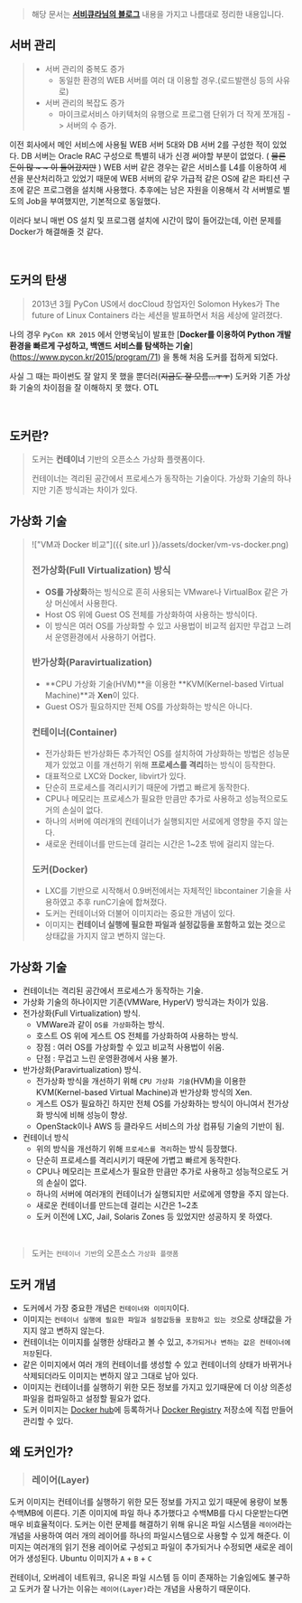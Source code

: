 > 해당 문서는 [**서비큐라님의 블로그**](https://subicura.com/2017/01/19/docker-guide-for-beginners-1.html) 내용을 가지고 나름대로 정리한 내용입니다.

## 서버 관리

>- 서버 관리의 중복도 증가
>    - 동일한 환경의 WEB 서버를 여러 대 이용할 경우.(로드발랜싱 등의 사유로)
>- 서버 관리의 복잡도 증가
>    - 마이크로서비스 아키텍처의 유행으로 프로그램 단위가 더 작게 쪼개짐 -> 서버의 수 증가.

이전 회사에서 메인 서비스에 사용될 WEB 서버 5대와 DB 서버 2를 구성한 적이 있었다.
DB 서버는 Oracle RAC 구성으로 특별히 내가 신경 써야할 부분이 없었다. ( ~~물론 돈이 많 ~ ~ 이 들어갔지만~~ )
WEB 서버 같은 경우는 같은 서비스를 L4를 이용하여 세션을 분산처리하고 있었기 때문에
WEB 서버의 같우 가급적 같은 OS에 같은 파티션 구조에 같은 프로그램을 설치해 사용했다. 
추후에는 남은 자원을 이용해서 각 서버별로 별도의 Job을 부여했지만, 기본적으로 동일했다. 

이러다 보니 매번 OS 설치 및 프로그램 설치에 시간이 많이 들어갔는데, 이런 문제를 Docker가 해결해줄 것 같다.

<br/>

## 도커의 탄생
>2013년 3월 PyCon US에서 docCloud 창업자인 Solomon Hykes가 The future of Linux Containers 라는 세션을 발표하면서 처음 세상에 알려졌다.

나의 경우 ```PyCon KR 2015``` 에서 안병욱님이 발표한 [**Docker를 이용하여 Python 개발 환경을 빠르게 구성하고, 백앤드 서비스를 탐색하는 기술**] (https://www.pycon.kr/2015/program/71) 을 통해 처음 도커를 접하게 되었다.

사실 그 때는 파이썬도 잘 알지 못 했을 뿐더러(~~지금도 잘 모름...ㅜㅜ~~) 도커와 기존 가상화 기술의 차이점을 잘 이해하지 못 했다. OTL

<br/>


## 도커란?

> 도커는 **컨테이너** 기반의 오픈소스 가상화 플랫폼이다.
> 
> 컨테이너는 격리된 공간에서 프로세스가 동작하는 기술이다. 가상화 기술의 하나지만 기존 방식과는 차이가 있다.



## 가상화 기술
> 
> !["VM과 Docker 비교"]({{ site.url }}/assets/docker/vm-vs-docker.png) 
>### 전가상화(Full Virtualization) 방식
> 
>- **OS를 가상화**하는 빙식으로 흔히 사용되는 VMware나 VirtualBox 같은 가상 머신에서 사용한다.  
>- Host OS 위에 Guest OS 전체를 가상화하여 사용하는 방식이다.  
>- 이 방식은 여러 OS를 가상화할 수 있고 사용법이 비교적 쉽지만 무겁고 느려서 운영환경에서 사용하기 어렵다.  
>  
>### 반가상화(Paravirtualization)
> 
>- **CPU 가상화 기술(HVM)**을 이용한 **KVM(Kernel-based Virtual Machine)**과 **Xen**이 있다.
>-  Guest OS가 필요하지만 전체 OS를 가상화하는 방식은 아니다. 
> 
>### 컨테이너(Container)
>- 전가상화든 반가상화든 추가적인 OS를 설치하여 가상화하는 방법은 성능문제가 있었고 이를 개선하기 위해 **프로세스를 격리**하는 방식이 등작한다.
>- 대표적으로 LXC와 Docker, libvirt가 있다.
>- 단순히 프로세스를 격리시키기 때문에 가볍고 빠르게 동작한다.
>- CPU나 메모리는 프로세스가 필요한 만큼만 추가로 사용하고 성능적으로도 거의 손실이 없다.
>- 하나의 서버에 여러개의 컨테이너가 실행되지만 서로에게 영향을 주지 않는다.
>- 새로운 컨테이너를 만드는데 걸리는 시간은 1~2초 밖에 걸리지 않는다.
>
>### 도커(Docker)
>- LXC를 기반으로 시작해서 0.9버전에서는 자체적인 libcontainer 기술을 사용하였고 추후 runC기술에 합쳐졌다.
>- 도커는 컨테이너와 더불어 이미지라는 중요한 개념이 있다.
>- 이미지는 **컨테이너 실행에 필요한 파일과 설정값등을 포함하고 있는 것**으로 상태값을 가지지 않고 변하지 않는다.
> 


## 가상화 기술
- 컨테이너는 격리된 공간에서 프로세스가 동작하는 기술.
- 가상화 기술의 하나이지만 기존(VMWare, HyperV) 방식과는 차이가 있음.
- 전가상화(Full Virtualization) 방식.
    - VMWare과 같이 ```OS를 가상화```하는 방식.
    - 호스트 OS 위에 게스트 OS 전체를 가상화하여 사용하는 방식.
    - 장점 : 여러 OS를 가상화할 수 있고 비교적 사용법이 쉬움.
    - 단점 : 무겁고 느린 운영환경에서 사용 불가.
- 반가상화(Paravirtualization) 방식.
    - 전가상화 방식을 개선하기 위해 ```CPU 가상화 기술```(HVM)을 이용한 KVM(Kernel-based Virtual Machine)과 반가상화 방식의 Xen.
    - 게스트 OS가 필요하긴 하지만 전체 OS를 가상화하는 방식이 아니여서 전가상화 방식에 비해 성능이 향상.
    - OpenStack이나 AWS 등 클라우드 서비스의 가상 컴퓨팅 기술의 기반이 됨.
- 컨테이너 방식
    - 위의 방식을 개선하기 위해 ```프로세스를 격리```하는 방식 등장했다.
    - 단순히 프로세스를 격리시키기 때문에 가볍고 빠르게 동작한다.
    - CPU나 메모리는 프로세스가 필요한 만큼만 추가로 사용하고 성능적으로도 거의 손실이 없다.
    - 하나의 서버에 여러개의 컨테이너가 실행되지만 서로에게 영향을 주지 않는다.
    - 새로운 컨테이너를 만드는데 걸리는 시간은 1~2초
    - 도커 이전에 LXC, Jail, Solaris Zones 등 있었지만 성공하지 못 하였다.

<br/>

> 도커는  ```컨테이너 기반```의 오픈소스 ```가상화 플랫폼```


## 도커 개념
- 도커에서 가장 중요한 개념은 ```컨테이너와 이미지```이다.
- 이미지는 ```컨테이너 실행에 필요한 파일과 설정값등을 포함하고 있는 것```으로 상태값을 가지지 않고 변하지 않는다.
- 컨테이너는 이미지를 실행한 상태라고 볼 수 있고, ```추가되거나 변하는 값은 컨테이너에 저장```된다.
- 같은 이미지에서 여러 개의 컨테이너를 생성할 수 있고 컨테이너의 상태가 바뀌거나 삭제되더라도 이미지는 변하지 않고 그대로 남아 있다.
- 이미지는 컨테이너를 실행하기 위한 모든 정보를 가지고 있기때문에 더 이상 의존성 파일을 컴파일하고 설정할 필요가 없다.
- 도커 이미지는 [Docker hub](https://hub.docker.com/)에 등록하거나 [Docker Registry](https://docs.docker.com/registry/) 저장소에 직접 만들어 관리할 수 있다.


## 왜 도커인가? 
>### 레이어(Layer)

도커 이미지는 컨테이너를 실행하기 위한 모든 정보를 가지고 있기 때문에 용량이 보통 수백MB에 이른다.
기존 이미지에 파일 하나 추가했다고 수백MB를 다시 다운받는다면 매우 비효율적이다. 
도커는 이런 문제를 해결하기 위해 유니온 파일 시스템을 ```레이어```라는 개념을 사용하여 여러 개의 레이어를 하나의 파일시스템으로 사용할 수 있게 해준다.
이미지는 여러개의 읽기 전용 레이어로 구성되고 파일이 추가되거나 수정되면 새로운 레이어가 생성된다.
Ubuntu 이미지가  `A` + `B` + `C`

컨테이너, 오버레이 네트워크, 유니온 파일 시스템 등 이미 존재하는 기술임에도 불구하고 도커가 잘 나가는 이유는 ```레이어(Layer)```라는 개념을 사용하기 때문이다.<br/>
